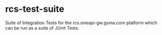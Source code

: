 rcs-test-suite
==============

Suite of Integration Tests for the rcs.oneapi-gw.gsma.com platform which can be run as a suite of JUnit Tests.
